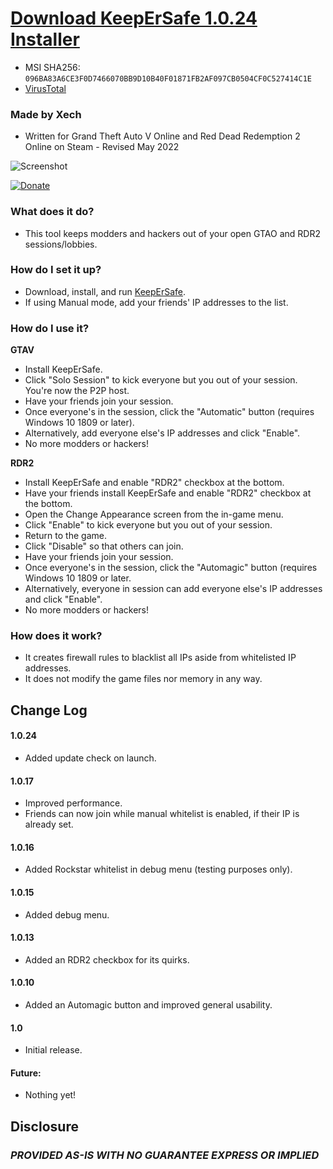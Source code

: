 
# [Download KeepErSafe 1.0.24 Installer](https://github.com/Xechorizo/KeepErSafe/releases/download/GTAV/KeepErSafe.msi)

- MSI SHA256: `096BA83A6CE3F0D7466070BB9D10B40F01871FB2AF097CB0504CF0C527414C1E`
- [VirusTotal](https://www.virustotal.com/gui/file/096ba83a6ce3f0d7466070bb9d10b40f01871fb2af097cb0504cf0c527414c1e?nocache=1)

### Made by Xech
- Written for Grand Theft Auto V Online and Red Dead Redemption 2 Online on Steam - Revised May 2022

![Screenshot](https://i.imgur.com/EA52mlg.png)

[![Donate](https://img.shields.io/badge/Donate-PayPal-green.svg)](https://www.paypal.com/cgi-bin/webscr?cmd=_donations&business=Q6EZY28VVDGCL&currency_code=USD&source=url)

### What does it do?
- This tool keeps modders and hackers out of your open GTAO and RDR2 sessions/lobbies.

### How do I set it up?
- Download, install, and run [KeepErSafe](https://github.com/Xechorizo/KeepErSafe/releases/download/GTAV/KeepErSafe.msi).
- If using Manual mode, add your friends' IP addresses to the list.

### How do I use it?
__GTAV__
- Install KeepErSafe.
- Click "Solo Session" to kick everyone but you out of your session. You're now the P2P host.
- Have your friends join your session.
- Once everyone's in the session, click the "Automatic" button (requires Windows 10 1809 or later).
- Alternatively, add everyone else's IP addresses and click "Enable".
- No more modders or hackers!

__RDR2__
- Install KeepErSafe and enable "RDR2" checkbox at the bottom.
- Have your friends install KeepErSafe and enable "RDR2" checkbox at the bottom.
- Open the Change Appearance screen from the in-game menu.
- Click "Enable" to kick everyone but you out of your session.
- Return to the game.
- Click "Disable" so that others can join.
- Have your friends join your session.
- Once everyone's in the session, click the "Automagic" button (requires Windows 10 1809 or later.
- Alternatively, everyone in session can add everyone else's IP addresses and click "Enable".
- No more modders or hackers!

### How does it work?
- It creates firewall rules to blacklist all IPs aside from whitelisted IP addresses.
- It does not modify the game files nor memory in any way.

## Change Log

#### 1.0.24
- Added update check on launch.

#### 1.0.17
- Improved performance.
- Friends can now join while manual whitelist is enabled, if their IP is already set.

#### 1.0.16
- Added Rockstar whitelist in debug menu (testing purposes only).

#### 1.0.15
- Added debug menu.

#### 1.0.13
- Added an RDR2 checkbox for its quirks.

#### 1.0.10
- Added an Automagic button and improved general usability.

#### 1.0
- Initial release.

#### Future:
- Nothing yet!

## Disclosure
### *PROVIDED AS-IS WITH NO GUARANTEE EXPRESS OR IMPLIED*
